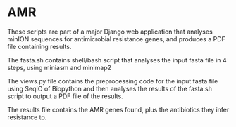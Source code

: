 # AMR

These scripts are part of a major Django web application that analyses minION sequences for antimicrobial resistance genes, and produces a PDF file containing results.

The fasta.sh contains shell/bash script that analyses the input fasta file in 4 steps, using miniasm and minimap2

The views.py file contains the preprocessing code for the input fasta file using SeqIO of Biopython and then analyses the results of the fasta.sh script to output a PDF file of the results.

The results file contains the AMR genes found, plus the antibiotics they infer resistance to.
